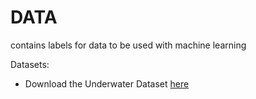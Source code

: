 # DATA
contains labels for data to be used with machine learning

Datasets:

* Download the Underwater Dataset [here](https://drive.google.com/open?id=0B_fefIm3LDfjTTJINkRZRHN4aWs)
